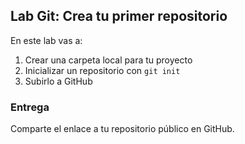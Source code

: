 <h2>
    <a id="lab-git" class="anchor" href="#lab-git" aria-hidden="true">
        <span aria-hidden="true" class="octicon octicon-link"></span>
    </a>Lab Git: Crea tu primer repositorio
</h2>
<p>En este lab vas a:</p>
<ol>
    <li>Crear una carpeta local para tu proyecto</li>
    <li>Inicializar un repositorio con <code>git init</code></li>
    <li>Subirlo a GitHub</li>
</ol>

<h3>Entrega</h3>
<p>Comparte el enlace a tu repositorio público en GitHub.</p>